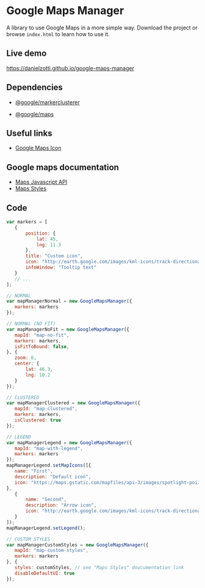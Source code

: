 # Google Maps Manager

A library to use Google Maps in a more simple way. Download the project or browse `index.html` to learn how to use it.

## Live demo 
https://danielzotti.github.io/google-maps-manager

## Dependencies

- [@google/markerclusterer](https://github.com/googlemaps/v3-utility-library/tree/master/markerclusterer)

- [@google/maps](https://github.com/googlemaps)

## Useful links

- [Google Maps Icon](http://kml4earth.appspot.com/icons.html)

## Google maps documentation
- [Maps Javascript API](https://developers.google.com/maps/documentation/javascript/tutorial)
- [Maps Styles](https://developers.google.com/maps/documentation/javascript/styling)

## Code

 ```javascript
var markers = [
    {
        position: {
            lat: 45,
            lng: 11.3
        },
        title: "Custom icon",
        icon: "http://earth.google.com/images/kml-icons/track-directional/track-8.png",
        infoWindow: "Tooltip text"
    }
    // ...
];

// NORMAL
var mapManagerNormal = new GoogleMapsManager({
    markers: markers
});

// NORMAL (NO FIT)
var mapManagerNoFit = new GoogleMapsManager({
    mapId: "map-no-fit",
    markers: markers,
    isFitToBound: false,
}, {
    zoom: 6,
    center: {
        lat: 46.3,
        lng: 10.2
    }
});

// CLUSTERED
var mapManagerClustered = new GoogleMapsManager({
    mapId: "map-clustered",
    markers: markers,
    isClustered: true
});

// LEGEND
var mapManagerLegend = new GoogleMapsManager({
    mapId: "map-with-legend",
    markers: markers
});
mapManagerLegend.setMapIcons([{
    name: "First",
    description: "Default icon",
    icon: "https://maps.gstatic.com/mapfiles/api-3/images/spotlight-poi2.png"
},
    {
        name: "Second",
        description: "Arrow icon",
        icon: "http://earth.google.com/images/kml-icons/track-directional/track-8.png"
    }
]);
mapManagerLegend.setLegend();

// CUSTOM STYLES
var mapManagerCustomStyles = new GoogleMapsManager({
    mapId: "map-custom-styles",
    markers: markers
}, {
    styles: customStyles, // see "Maps Styles" doucumentation link 
    disableDefaultUI: true
});
```
